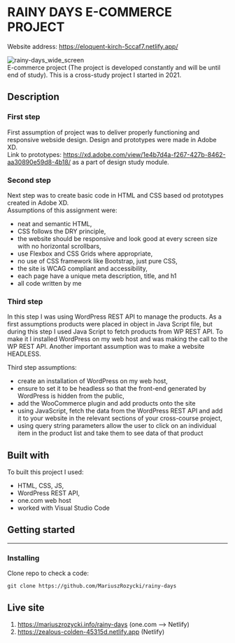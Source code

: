 # RAINY DAYS E-COMMERCE PROJECT
Website address: https://eloquent-kirch-5ccaf7.netlify.app/

![rainy-days_wide_screen](https://user-images.githubusercontent.com/55709542/224489852-e6bfb476-777e-4cca-bd62-f9006c302c60.jpg)<br>
E-commerce project (The project is developed constantly and will be until end of study). 
This is a cross-study project I started in 2021.

## Description

### First step
First assumption of project was to deliver properly functioning and responsive webside design. Design and prototypes were made in Adobe XD.<br>
Link to prototypes: https://xd.adobe.com/view/1e4b7d4a-f267-427b-8462-aa30890e59d8-4b18/ as a part of design study module.

### Second step
Next step was to create basic code in HTML and CSS based od prototypes created in Adobe XD. <br>
Assumptions of this assignment were:
- neat and semantic HTML,
- CSS follows the DRY principle,
- the website should be responsive and look good at every screen size with no horizontal scrollbars,
- use Flexbox and CSS Grids where appropriate,
- no use of CSS framework like Bootstrap, just pure CSS,
- the site is WCAG compliant and accessibility,
- each page have a unique meta description, title, and h1
- all code written by me

### Third step
In this step I was using WordPress REST API to manage the products. As a first assumptions products were placed in object in Java Script file, but during this step I used Java Script to fetch products from WP REST API. To make it I installed WordPress on my web host and was making the call to the WP REST API. Another important assumption was to make a website HEADLESS.<br>

Third step assumptions:
- create an installation of WordPress on my web host,
- ensure to set it to be headless so that the front-end generated by WordPress is hidden from the public,
- add the WooCommerce plugin and add products onto the site
- using JavaScript, fetch the data from the WordPress REST API and add it to your website in the relevant sections of your cross-course project,
- using query string parameters allow the user to click on an individual item in the product list and take them to see data of that product 

## Built with
To built this project I used:
- HTML, CSS, JS,
- WordPress REST API,
- one.com web host
- worked with Visual Studio Code

## Getting started
---
### Installing
Clone repo to check a code:<br>
```
git clone https://github.com/MariuszRozycki/rainy-days
```

## Live site <br>
1. https://mariuszrozycki.info/rainy-days (one.com --> Netlify)
2. https://zealous-colden-45315d.netlify.app (Netlify)
